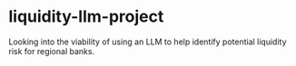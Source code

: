 # liquidity-llm-project
Looking into the viability of using an LLM to help identify potential liquidity risk for regional banks.
